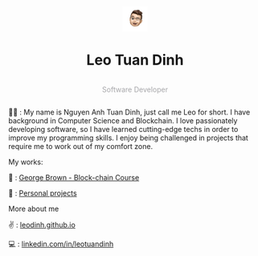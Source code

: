 <div style="display:flex; flex-direction:column; align-items: center">
    <img src="./avatar.png" alt="my icon" style="width: 50px;">
<h1>Leo Tuan Dinh</h1>
<p style="color:#a7a7aa">Software Developer</p>
</div>

👨‍🎓 : My name is Nguyen Anh Tuan Dinh, just call me Leo for short. I have background in Computer Science and Blockchain. I love passionately developing software, so I have learned cutting-edge techs in order to improve my programming skills. I enjoy being challenged in projects that require me to work out of my comfort zone.

My works:

🏫 : [George Brown - Block-chain Course](https://github.com/georgebrown-blockchain-2019-2020)

💝 : [Personal projects](https://github.com/georgebrown-blockchain-2019-2020)

More about me

✌ : [leodinh.github.io](https://leodinh.github.io)

💻 : [linkedin.com/in/leotuandinh](https://www.linkedin.com/in/leotuandinh/)
